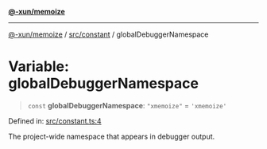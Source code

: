 [**@-xun/memoize**](../../../README.md)

***

[@-xun/memoize](../../../README.md) / [src/constant](../README.md) / globalDebuggerNamespace

# Variable: globalDebuggerNamespace

> `const` **globalDebuggerNamespace**: `"xmemoize"` = `'xmemoize'`

Defined in: [src/constant.ts:4](https://github.com/Xunnamius/memoize/blob/b613141c2f7a96de00eb98581585a2d2f68dc2ab/src/constant.ts#L4)

The project-wide namespace that appears in debugger output.
